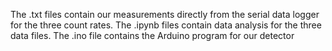 The .txt files contain our measurements directly from the serial data logger for the three count rates.
The .ipynb files contain data analysis for the three data files.
The .ino file contains the Arduino program for our detector
